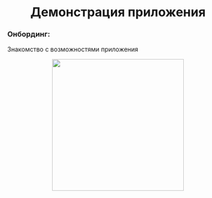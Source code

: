 <h1 align="center">
  Демонстрация приложения
</h1>

### Онбординг:
Знакомство с возможностями приложения
<div id="header" align="center">
  <img src="https://github.com/Ivan171777/my-app/blob/main/assets/gif/IMG_9263.gif" width="300"/>
</div>
